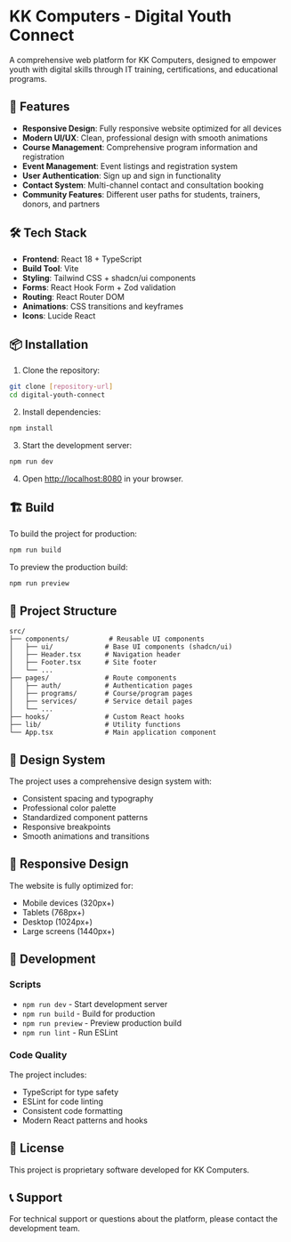 # KK Computers - Digital Youth Connect

A comprehensive web platform for KK Computers, designed to empower youth with digital skills through IT training, certifications, and educational programs.

## 🚀 Features

- **Responsive Design**: Fully responsive website optimized for all devices
- **Modern UI/UX**: Clean, professional design with smooth animations
- **Course Management**: Comprehensive program information and registration
- **Event Management**: Event listings and registration system
- **User Authentication**: Sign up and sign in functionality
- **Contact System**: Multi-channel contact and consultation booking
- **Community Features**: Different user paths for students, trainers, donors, and partners

## 🛠️ Tech Stack

- **Frontend**: React 18 + TypeScript
- **Build Tool**: Vite
- **Styling**: Tailwind CSS + shadcn/ui components
- **Forms**: React Hook Form + Zod validation
- **Routing**: React Router DOM
- **Animations**: CSS transitions and keyframes
- **Icons**: Lucide React

## 📦 Installation

1. Clone the repository:

```bash
git clone [repository-url]
cd digital-youth-connect
```

2. Install dependencies:

```bash
npm install
```

3. Start the development server:

```bash
npm run dev
```

4. Open [http://localhost:8080](http://localhost:8080) in your browser.

## 🏗️ Build

To build the project for production:

```bash
npm run build
```

To preview the production build:

```bash
npm run preview
```

## 📁 Project Structure

```
src/
├── components/          # Reusable UI components
│   ├── ui/             # Base UI components (shadcn/ui)
│   ├── Header.tsx      # Navigation header
│   ├── Footer.tsx      # Site footer
│   └── ...
├── pages/              # Route components
│   ├── auth/           # Authentication pages
│   ├── programs/       # Course/program pages
│   ├── services/       # Service detail pages
│   └── ...
├── hooks/              # Custom React hooks
├── lib/                # Utility functions
└── App.tsx             # Main application component
```

## 🎨 Design System

The project uses a comprehensive design system with:

- Consistent spacing and typography
- Professional color palette
- Standardized component patterns
- Responsive breakpoints
- Smooth animations and transitions

## 📱 Responsive Design

The website is fully optimized for:

- Mobile devices (320px+)
- Tablets (768px+)
- Desktop (1024px+)
- Large screens (1440px+)

## 🔧 Development

### Scripts

- `npm run dev` - Start development server
- `npm run build` - Build for production
- `npm run preview` - Preview production build
- `npm run lint` - Run ESLint

### Code Quality

The project includes:

- TypeScript for type safety
- ESLint for code linting
- Consistent code formatting
- Modern React patterns and hooks

## 📄 License

This project is proprietary software developed for KK Computers.

## 📞 Support

For technical support or questions about the platform, please contact the development team.
